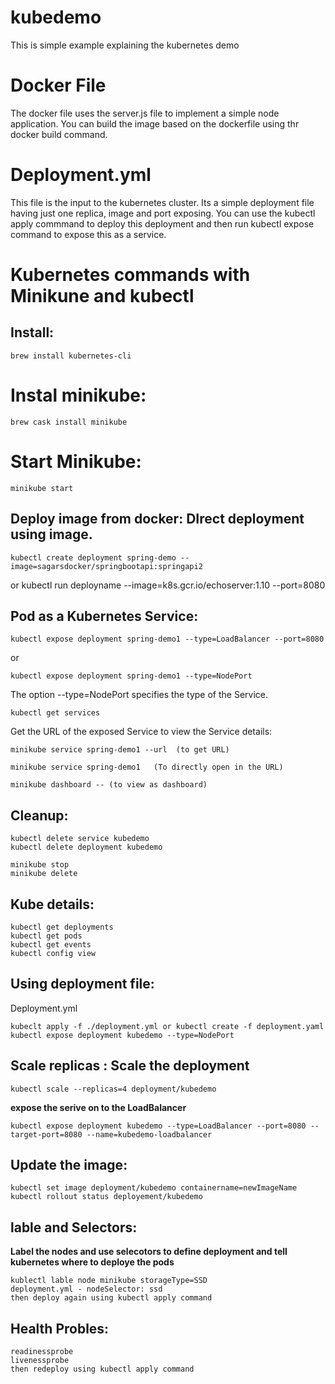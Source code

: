 # kubedemo
This is simple example explaining the kubernetes demo
# Docker File 
The docker file uses the server.js file to implement a simple node application. You can build the image based on the dockerfile using thr docker build command.

# Deployment.yml

This file is the input to the kubernetes cluster. Its a simple deployment file having just one replica, image and port exposing. 
You can use the kubectl apply commmand to deploy this deployment and then run kubectl expose command to expose this as a service.

# Kubernetes commands with Minikune and kubectl


Install: 
----------------------------
    brew install kubernetes-cli

# Instal minikube:

    brew cask install minikube

# Start  Minikube:

    minikube start

Deploy image from docker: DIrect deployment using image.
--------------------------

    kubectl create deployment spring-demo --image=sagarsdocker/springbootapi:springapi2
or 
    kubectl run deployname --image=k8s.gcr.io/echoserver:1.10 --port=8080


Pod as a Kubernetes Service:
----------------------------

    kubectl expose deployment spring-demo1 --type=LoadBalancer --port=8080

or 

    kubectl expose deployment spring-demo1 --type=NodePort

The option --type=NodePort specifies the type of the Service.

    kubectl get services

Get the URL of the exposed Service to view the Service details:

    minikube service spring-demo1 --url  (to get URL)

    minikube service spring-demo1   (To directly open in the URL)

    minikube dashboard -- (to view as dashboard)


Cleanup:
--------------------

    kubectl delete service kubedemo
    kubectl delete deployment kubedemo

    minikube stop
    minikube delete

Kube details:
------------------------

    kubectl get deployments
    kubectl get pods
    kubectl get events
    kubectl config view

Using deployment file:
--------------------------
Deployment.yml

    kubeclt apply -f ./deployment.yml or kubectl create -f deployment.yaml
    kubectl expose deployment kubedemo --type=NodePort


Scale replicas : Scale the deployment
-------------------------------------
    kubectl scale --replicas=4 deployment/kubedemo

**expose the serive on to the LoadBalancer**

    kubectl expose deployment kubedemo --type=LoadBalancer --port=8080 --target-port=8080 --name=kubedemo-loadbalancer

Update the image:
------------------------------------
    kubectl set image deployment/kubedemo containername=newImageName
    kubectl rollout status deployement/kubedemo

lable and Selectors:
----------------------
**Label the nodes and use selecotors to define deployment and tell kubernetes where to deploye the pods**

    kublectl lable node minikube storageType=SSD
    deployment.yml - nodeSelector: ssd
    then deploy again using kubectl apply command

Health Probles:
------------------------------------
    readinessprobe 
    livenessprobe
    then redeploy using kubectl apply command
